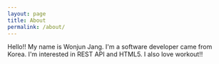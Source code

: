 ```yaml
---
layout: page
title: About
permalink: /about/
---
```


Hello!! 
My name is Wonjun Jang. I'm a software developer came from Korea. I'm interested in REST API and HTML5. I also love workout!!
